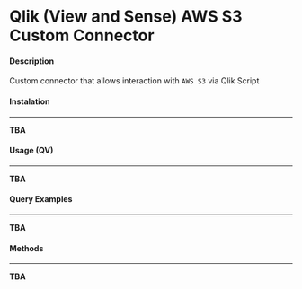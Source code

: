 ﻿# Qlik (View and Sense) AWS S3 Custom Connector

#### Description

Custom connector that allows interaction with `AWS S3` via Qlik Script

#### Instalation
------
**TBA**

#### Usage (QV)
------
**TBA**

#### Query Examples
------

**TBA**

#### Methods
------

**TBA**